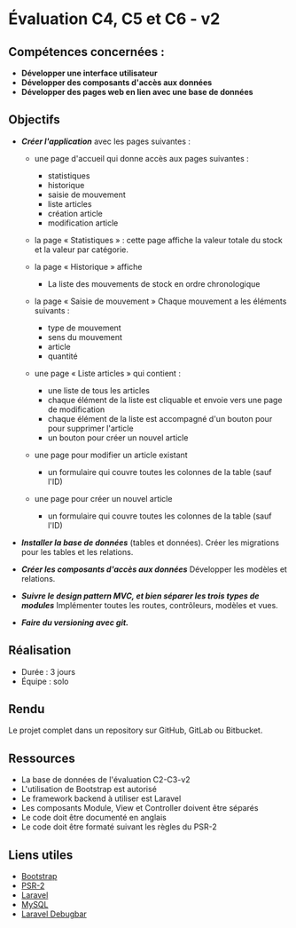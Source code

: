 # Évaluation C4, C5 et C6 - v2

## Compétences concernées :

- **Développer une interface utilisateur**
- **Développer des composants d'accès aux données**
- **Développer des pages web en lien avec une base de données**

## Objectifs

- **_Créer l'application_** avec les pages suivantes :

	- une page d'accueil qui donne accès aux pages suivantes :
        - statistiques
        - historique
        - saisie de mouvement
        - liste articles
        - création article
        - modification article

    - la page « Statistiques » :
        cette page affiche la valeur totale du stock et la valeur par
        catégorie.

    - la page « Historique » affiche
        - La liste des mouvements de stock en ordre chronologique

    - la page « Saisie de mouvement »
        Chaque mouvement a les éléments suivants :
        - type de mouvement
        - sens du mouvement
        - article
        - quantité

    - une page « Liste articles » qui contient :
        - une liste de tous les articles
        - chaque élément de la liste est cliquable et envoie vers une page
          de modification
        - chaque élément de la liste est accompagné d'un bouton pour
          pour supprimer l'article
        - un bouton pour créer un nouvel article

    - une page pour modifier un article existant
        - un formulaire qui couvre toutes les colonnes de la table (sauf
          l'ID)

    - une page pour créer un nouvel article
        - un formulaire qui couvre toutes les colonnes de la table (sauf
          l'ID)

- **_Installer la base de données_** (tables et données).
	Créer les migrations pour les tables et les relations.

- **_Créer les composants d'accès aux données_**
    Développer les modèles et relations.

- **_Suivre le design pattern MVC, et bien séparer les trois types de modules_**
    Implémenter toutes les routes, contrôleurs, modèles et vues.
    
- **_Faire du versioning avec git._**

## Réalisation

- Durée : 3 jours
- Équipe : solo

## Rendu

Le projet complet dans un repository sur GitHub, GitLab ou Bitbucket.

## Ressources

- La base de données de l'évaluation C2-C3-v2
- L'utilisation de Bootstrap est autorisé
- Le framework backend à utiliser est Laravel
- Les composants Module, View et Controller doivent être séparés
- Le code doit être documenté en anglais
- Le code doit être formaté suivant les règles du PSR-2

## Liens utiles

- [Bootstrap](https://getbootstrap.com/)
- [PSR-2](https://www.php-fig.org/psr/psr-2/)
- [Laravel](https://laravel.com/)
- [MySQL](https://www.mysql.com/)
- [Laravel Debugbar](https://github.com/barryvdh/laravel-debugbar)
